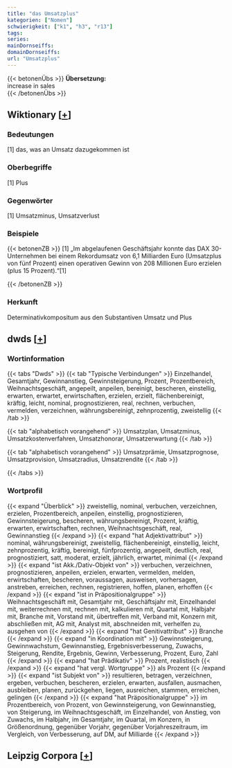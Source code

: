 ```yaml
---
title: "das Umsatzplus"
kategorien: ["Nomen"]
schwierigkeit: ["k1", "h3", "r13"]
tags:
series:
mainDornseiffs:
domainDornseiffs:
url: "Umsatzplus"
---
```


{{< betonenÜbs >}}
**Übersetzung:**  
increase  in sales  
{{< /betonenÜbs >}}

## Wiktionary [[+](https://de.wiktionary.org/wiki/Umsatzplus)]

### Bedeutungen
[1] das, was an Umsatz dazugekommen ist  

### Oberbegriffe
[1] Plus  

### Gegenwörter
[1] Umsatzminus, Umsatzverlust  

### Beispiele
{{< betonenZB >}}
[1] „Im abgelaufenen Geschäftsjahr konnte das DAX 30-Unternehmen bei einem Rekordumsatz von 6,1 Milliarden Euro (Umsatzplus von fünf Prozent) einen operativen Gewinn von 208 Millionen Euro erzielen (plus 15 Prozent).“[1]  

{{< /betonenZB >}}
### Herkunft
Determinativkompositum aus den Substantiven Umsatz und Plus  



## dwds [[+](https://www.dwds.de/wb/Umsatzplus)]

### Wortinformation
{{< tabs "Dwds" >}}
{{< tab "Typische Verbindungen" >}}
Einzelhandel, Gesamtjahr, Gewinnanstieg, Gewinnsteigerung, Prozent, Prozentbereich, Weihnachtsgeschäft, angepeilt, anpeilen, bereinigt, bescheren, einstellig, erwarten, erwartet, erwirtschaften, erzielen, erzielt, flächenbereinigt, kräftig, leicht, nominal, prognostizieren, real, rechnen, verbuchen, vermelden, verzeichnen, währungsbereinigt, zehnprozentig, zweistellig
{{< /tab >}}

{{< tab "alphabetisch vorangehend" >}}
Umsatzplan, Umsatzminus, Umsatzkostenverfahren, Umsatzhonorar, Umsatzerwartung
{{< /tab >}}

{{< tab "alphabetisch vorangehend" >}}
Umsatzprämie, Umsatzprognose, Umsatzprovision, Umsatzradius, Umsatzrendite
{{< /tab >}}

{{< /tabs >}}

### Wortprofil
{{< expand "Überblick" >}} zweistellig, nominal, verbuchen, verzeichnen, erzielen, Prozentbereich, anpeilen, einstellig, prognostizieren, Gewinnsteigerung, bescheren, währungsbereinigt, Prozent, kräftig, erwarten, erwirtschaften, rechnen, Weihnachtsgeschäft, real, Gewinnanstieg {{< /expand >}}
{{< expand "hat Adjektivattribut" >}} nominal, währungsbereinigt, zweistellig, flächenbereinigt, einstellig, leicht, zehnprozentig, kräftig, bereinigt, fünfprozentig, angepeilt, deutlich, real, prognostiziert, satt, moderat, erzielt, jährlich, erwartet, minimal {{< /expand >}}
{{< expand "ist Akk./Dativ-Objekt von" >}} verbuchen, verzeichnen, prognostizieren, anpeilen, erzielen, erwarten, vermelden, melden, erwirtschaften, bescheren, voraussagen, ausweisen, vorhersagen, anstreben, erreichen, rechnen, registrieren, hoffen, planen, erhoffen {{< /expand >}}
{{< expand "ist in Präpositionalgruppe" >}} Weihnachtsgeschäft mit, Gesamtjahr mit, Geschäftsjahr mit, Einzelhandel mit, weiterrechnen mit, rechnen mit, kalkulieren mit, Quartal mit, Halbjahr mit, Branche mit, Vorstand mit, übertreffen mit, Verband mit, Konzern mit, abschließen mit, AG mit, Analyst mit, abschneiden mit, verhelfen zu, ausgehen von {{< /expand >}}
{{< expand "hat Genitivattribut" >}} Branche {{< /expand >}}
{{< expand "in Koordination mit" >}} Gewinnsteigerung, Gewinnwachstum, Gewinnanstieg, Ergebnisverbesserung, Zuwachs, Steigerung, Rendite, Ergebnis, Gewinn, Verbesserung, Prozent, Euro, Zahl {{< /expand >}}
{{< expand "hat Prädikativ" >}} Prozent, realistisch {{< /expand >}}
{{< expand "hat vergl. Wortgruppe" >}} als Prozent {{< /expand >}}
{{< expand "ist Subjekt von" >}} resultieren, betragen, verzeichnen, ergeben, verbuchen, bescheren, erzielen, erwarten, ausfallen, ausmachen, ausbleiben, planen, zurückgehen, liegen, ausreichen, stammen, erreichen, gelingen {{< /expand >}}
{{< expand "hat Präpositionalgruppe" >}} im Prozentbereich, von Prozent, von Gewinnsteigerung, von Gewinnanstieg, von Steigerung, im Weihnachtsgeschäft, im Einzelhandel, von Anstieg, von Zuwachs, im Halbjahr, im Gesamtjahr, im Quartal, im Konzern, in Größenordnung, gegenüber Vorjahr, gegenüber Vorjahreszeitraum, im Vergleich, von Verbesserung, auf DM, auf Milliarde {{< /expand >}}

## Leipzig Corpora [[+](https://corpora.uni-leipzig.de/en/res?word=Umsatzplus&corpusId=deu_newscrawl-public_2018)]

